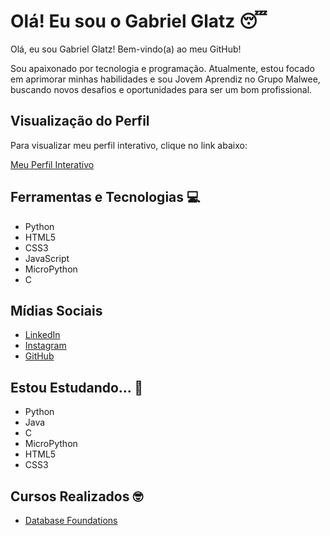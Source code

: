 # Olá! Eu sou o Gabriel Glatz 😴

Olá, eu sou Gabriel Glatz! Bem-vindo(a) ao meu GitHub!

Sou apaixonado por tecnologia e programação. Atualmente, estou focado em aprimorar minhas habilidades e sou Jovem Aprendiz no Grupo Malwee, buscando novos desafios e oportunidades para ser um bom profissional.

## Visualização do Perfil

Para visualizar meu perfil interativo, clique no link abaixo:

[Meu Perfil Interativo](https://glatztp.github.io/perfil-gabriel-glatz/perfil_gabriel_glatz.html)

## Ferramentas e Tecnologias 💻

- Python
- HTML5
- CSS3
- JavaScript
- MicroPython
- C

## Mídias Sociais

- [LinkedIn](https://www.linkedin.com/in/gabriel-glatz/)
- [Instagram](https://www.instagram.com/glatz.tp/)
- [GitHub](https://github.com/glatztp)

## Estou Estudando... 🧩

- Python
- Java
- C
- MicroPython
- HTML5
- CSS3

## Cursos Realizados 🤓

- [Database Foundations](https://education.oracle.com/database-foundations/)
